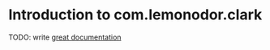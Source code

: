 # Introduction to com.lemonodor.clark

TODO: write [great documentation](http://jacobian.org/writing/what-to-write/)
